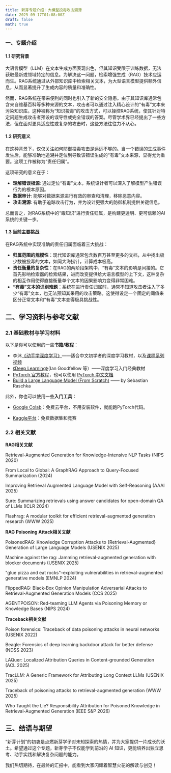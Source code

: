 ```yaml
---
title: 新芽专题介绍：大模型投毒攻击溯源
date: 2025-09-17T01:08:00Z
draft: false
math: true
---
```


### 一、专题介绍

#### 1.1 研究背景

大语言模型（LLM）在文本生成方面表现出色，但其知识受限于训练数据，无法获取最新或领域特定的信息。为解决这一问题，检索增强生成（RAG）技术应运而生。RAG系统通过从外部知识库中检索相关文本，为大型语言模型提供额外信息，从而显著提升了生成内容的质量和准确性。

然而，RAG系统在带来便利的同时也引入了新的安全隐患。由于其知识库通常包含来自维基百科等多种来源的文本，攻击者可以通过注入精心设计的“有毒”文本来污染知识库。这种被称为“知识投毒”的攻击方式，可以操控RAG系统，使其针对特定问题生成攻击者预设的误导性或完全错误的答案。尽管学术界已经提出了一些方法，但在面对更具适应性或复杂的攻击时，这些方法往往力不从心。

#### 1.2 研究意义

在这种背景下，仅仅关注如何防御投毒攻击是远远不够的。当一个错误的生成事件发生后，能够准确地追溯并定位到导致该错误生成的“有毒”文本来源，显得尤为重要。这项工作被称为“责任归属”。

这项研究的意义在于：

- **理解错误根源**: 通过定位“有毒”文本，系统设计者可以深入了解模型产生错误行为的根本原因。
- **数据审计**: 能够对数据来源进行有效的审查和清理，移除恶意内容。
- **攻击溯源**: 有助于追踪攻击行为，并为设计更强大的防御机制提供关键信息。

总而言之，对RAG系统中的“毒知识”进行责任归属，是构建更透明、更可信赖的AI系统的关键一步。

#### 1.3 当前主要挑战

在RAG系统中实现准确的责任归属面临着三大挑战：

- **归属范围的规模性**：现代知识库通常包含数百万甚至更多的文档，从中找出极少数被投毒的文本，如同大海捞针，计算成本极高。
- **责任衡量的复杂性**：在RAG的两阶段架构中，“有毒”文本的影响是间接的。它首先影响检索器的检索结果，进而改变提供给大语言模型的上下文，这种复杂的相互作用使得直接衡量单个文本的因果影响力变得非常困难。
- **“有毒”文本的识别难题**：系统在进行责任归属时，通常不知道攻击者注入了多少“有毒”文本，也无法预知其采用的攻击策略。这使得设定一个固定的阈值来区分正常文本和“有毒”文本变得极具挑战性。

## 二、学习资料与参考文献

### 2.1  基础教材与学习材料

以下是你可以使用的一些**书籍/教程**：

* 李沐[《动手学深度学习》](https://zh.d2l.ai/)——适合中文初学者的深度学习教材，以及[课程系列视频](https://space.bilibili.com/1567748478/lists/358497?type=series)
* [《Deep Learning》](https://www.deeplearningbook.org/)（Ian Goodfellow 等）——深度学习入门经典教材
* [PyTorch 官方教程](https://pytorch.org/tutorials)，也可以使用 [PyTorch 中文文档](https://pytorch-cn.readthedocs.io/zh/latest/)
* [Build a Large Language Model (From Scratch)](https://github.com/rasbt/LLMs-from-scratch?tab=readme-ov-file) —— by Sebastian Raschka

此外，你也可以使用一些**入门工具**：

* [Google Colab](https://colab.research.google.com/)：免费云平台，不用安装软件，就能跑PyTorch代码。

* [Kaggle平台](https://www.kaggle.com/)：免费数据集和竞赛

### 2.2 相关文献

**RAG相关文献**

Retrieval-Augmented Generation for Knowledge-Intensive NLP Tasks (NIPS 2020)

From Local to Global: A GraphRAG Approach to Query-Focused Summarization (2024)

Improving Retrieval Augmented Language Model with Self-Reasoning (AAAI 2025)

Sure: Summarizing retrievals using answer candidates for open-domain QA of LLMs (ICLR 2024)

Flashrag: A modular toolkit for efficient retrieval-augmented generation research (WWW 2025)

**RAG Poisoning Attack相关文献**

PoisonedRAG: Knowledge Corruption Attacks to {Retrieval-Augmented} Generation of Large Language Models (USENIX 2025)

Machine against the rag: Jamming retrieval-augmented generation with blocker documents  (USENIX 2025)

"glue pizza and eat rocks"–exploiting vulnerabilities in retrieval-augmented generative models (EMNLP 2024)

FlippedRAG: Black-Box Opinion Manipulation Adversarial Attacks to Retrieval-Augmented Generation Models (CCS 2025)

AGENTPOISON: Red-teaming LLM Agents via Poisoning Memory or Knowledge Bases (NIPS 2024)

**Traceback相关文献**

Poison forensics: Traceback of data poisoning attacks in neural networks (USENIX 2022)

Beagle: Forensics of deep learning backdoor attack for better defense (NDSS 2023)

LAQuer: Localized Attribution Queries in Content-grounded Generation (ACL 2025)

TracLLM: A Generic Framework for Attributing Long Context LLMs (USENIX 2025)

Traceback of poisoning attacks to retrieval-augmented generation (WWW 2025)

Who Taught the Lie? Responsibility Attribution for Poisoned Knowledge in Retrieval-Augmented Generation (IEEE S&P 2026)

## 三、结语与期望

“新芽计划”的初衷是点燃新芽学子对未知探索的热情，并为大家提供一片成长的沃土。希望通过这个专题，新芽学子不仅能学到前沿的 AI 知识，更能培养出独立思考、动手实践和解决复杂问题的能力。

我们热切期待，在最终的汇报中，能看到大家闪耀着智慧火花的解读与创见！
